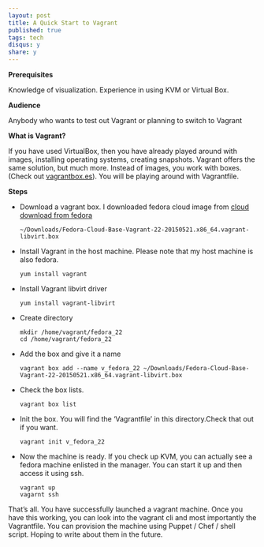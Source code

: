 ```yaml
---
layout: post
title: A Quick Start to Vagrant
published: true
tags: tech
disqus: y
share: y
---
```



**Prerequisites**

Knowledge of visualization. Experience in using KVM or Virtual Box.

**Audience**

Anybody who wants to test out Vagrant or planning to switch to Vagrant

**What is Vagrant?**

If you have used VirtualBox, then you have already played around with images, installing operating systems, creating snapshots. Vagrant offers the same solution, but much more. Instead of images, you work with boxes. (Check out [vagrantbox.es](http://www.vagrantbox.es/)). You will be playing around with Vagrantfile.

**Steps**

-   Download a vagrant box. I downloaded fedora cloud image from [cloud download from fedora](https://getfedora.org/en/cloud/download/)

    ```
    ~/Downloads/Fedora-Cloud-Base-Vagrant-22-20150521.x86_64.vagrant-libvirt.box
    ```
-   Install Vagrant in the host machine. Please note that my host machine is also fedora.

    ```
    yum install vagrant
    ```
-   Install Vagrant libvirt driver

    ```
    yum install vagrant-libvirt
    ```
-   Create directory

    ```
    mkdir /home/vagrant/fedora_22
    cd /home/vagrant/fedora_22
    ```
-   Add the box and give it a name

    ```
    vagrant box add --name v_fedora_22 ~/Downloads/Fedora-Cloud-Base-Vagrant-22-20150521.x86_64.vagrant-libvirt.box
    ```
-   Check the box lists.

    ```
    vagrant box list
    ```
-   Init the box. You will find the ‘Vagrantfile’ in this directory.Check that out if you want.

    ```
    vagrant init v_fedora_22
    ```
-   Now the machine is ready. If you check up KVM, you can actually see a fedora machine enlisted in the manager. You can start it up and then access it using ssh.

    ```
    vagrant up
    vagarnt ssh
    ```

That’s all. You have successfully launched a vagrant machine. Once you have this working, you can look into the vagrant cli and most importantly the Vagrantfile. You can provision the machine using Puppet / Chef / shell script. Hoping to write about them in the future.
